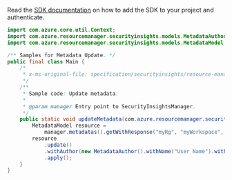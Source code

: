 Read the [SDK documentation](https://github.com/Azure/azure-sdk-for-java/blob/azure-resourcemanager-securityinsights_1.0.0-beta.2/sdk/securityinsights/azure-resourcemanager-securityinsights/README.md) on how to add the SDK to your project and authenticate.

```java
import com.azure.core.util.Context;
import com.azure.resourcemanager.securityinsights.models.MetadataAuthor;
import com.azure.resourcemanager.securityinsights.models.MetadataModel;

/** Samples for Metadata Update. */
public final class Main {
    /*
     * x-ms-original-file: specification/securityinsights/resource-manager/Microsoft.SecurityInsights/preview/2022-01-01-preview/examples/metadata/PatchMetadata.json
     */
    /**
     * Sample code: Update metadata.
     *
     * @param manager Entry point to SecurityInsightsManager.
     */
    public static void updateMetadata(com.azure.resourcemanager.securityinsights.SecurityInsightsManager manager) {
        MetadataModel resource =
            manager.metadatas().getWithResponse("myRg", "myWorkspace", "metadataName", Context.NONE).getValue();
        resource
            .update()
            .withAuthor(new MetadataAuthor().withName("User Name").withEmail("email@microsoft.com"))
            .apply();
    }
}
```
